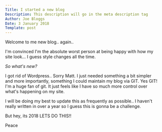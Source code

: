 ```yaml
---
Title: I started a new blog
Description: This description will go in the meta description tag
Author: Joe Bloggs
Date: 3 January 2018
Template: post
---
```


Welcome to me new blog.. again..

I'm convinced I'm the absolute worst person at being happy with how my site look... I guess style changes all the time. 

*So what's new?*

I got rid of Wordpress.. Sorry Matt.
I just needed something a bit simpler and more importantly, something I could maintain my blog via GIT. Yes GIT! 
I'm a huge fan of git. 
It just feels like I have so much more control over what's happening on my site.

I will be doing my best to update this as frequently as possible.. I haven't really written in over a year so I guess this is gonna be a challenge. 

But hey, its 2018 LETS DO THIS!!

Peace